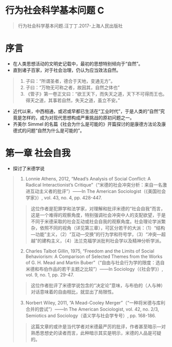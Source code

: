 # 行为社会科学基本问题 C
> 行为社会科学基本问题.汪丁丁.2017-上海人民出版社

# 序言
- 在人类思想活动的文明史记载中，最初的思想特别倾向于“自然”。
- 直到诸子百家，对于社会治理，仍认为应当效法自然。
> 1. 子曰：“所谓圣者，德合于天地，变通无方”。  
> 2. 子曰：“万物无可称之者，故因其，自然之体也”  
> 3. 《管子》第一卷正文曰：“欲王天下，而失天之道，天下不可得而王也。得天之道，其事若自然，失天之道，虽立不安。”  
- 近代以来，中西相通，或迟或早都已生活在“工业时代”，于是人类的“自然”究竟是怎样的，成为对现代思想构成严重挑战的原初问题之一。
- 齐美尔 Simmel 的名篇《社会为什么是可能的》开篇探讨的是康德方法论及康德式的问题“自然为什么是可能的”。
# 第一章 社会自我
- 探讨了米德学说
> 1. Lonnie Athens, 2012, “Mead’s Analysis of Social Conflict: A Radical Interactionist’s Critique”（“米德的社会冲突分析：来自一名激进互动主义者的批评”）——In The American Sociologist（《美国社会学家》）, vol. 43, no. 4, pp. 428-447.
>> 这位作者是犯罪学和法学家，对理解和批评米德的“社会自我”而言，这是一个难得的观察角度，特别强调社会冲突中人的支配欲望，于是不同于米德采取的社会互动或社会自我的观察角度。社会理论学派繁杂，依照不同的视角（详见第三章），可区分若干的大派：（1）“结构—功能”主义，（2）“互动—交换”的行为学和符号学，（3）“冲突—超越”的建构主义，（4）法兰克福学派批判社会学以及精神分析学派。
> 2. Charles Talbot Gillin, 1975, “Freedom and the Limits of Social Behaviorism: A Comparison of Selected Themes from the Works of G. H. Mead and Martin Buber”（“自由与社会行为学的限度：选自米德和布伯作品的若干主题之比较”）——In Sociology（《社会学》）, vol. 9, no. 1, pp. 29-47.
>> 这位作者批评了米德学说包含的“决定论”意味，与布伯的（人与神）对话意味着的自由相比，就显出了局限性。
> 3. Norbert Wiley, 2011, “A Mead-Cooley Merger”（“一种将米德与库利合并的尝试”）——In The American Sociologist, vol. 42, no. 2/3, Semiotics and Sociology（语义学与社会学专号）, pp. 168-186.
>> 这篇文章的或许是当代学者对米德最严厉的批评，作者甚至暗示—对熟悉思想史的读者而言，此种暗示其实是明示，米德的人品是可疑的。

